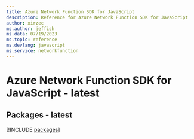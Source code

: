 ```yaml
---
title: Azure Network Function SDK for JavaScript
description: Reference for Azure Network Function SDK for JavaScript
author: xirzec
ms.author: jeffish
ms.data: 07/19/2023
ms.topic: reference
ms.devlang: javascript
ms.service: networkfunction
---
```

# Azure Network Function SDK for JavaScript - latest
## Packages - latest
[!INCLUDE [packages](network-function-index.md)]